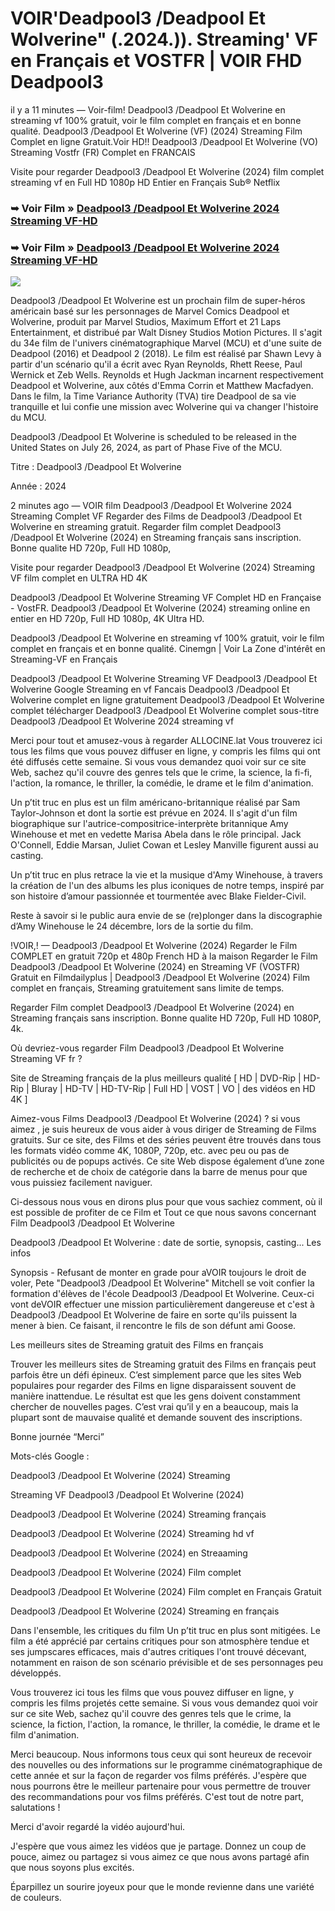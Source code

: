 # VOIR'Deadpool3 /Deadpool Et Wolverine" (.2024.)). Streaming' VF en Français et VOSTFR | VOIR FHD Deadpool3
il y a 11 minutes — Voir-film! Deadpool3 /Deadpool Et Wolverine en streaming vf 100% gratuit, voir le film complet en français et en bonne qualité. Deadpool3 /Deadpool Et Wolverine (VF) (2024) Streaming Film Complet en ligne Gratuit.Voir HD!! Deadpool3 /Deadpool Et Wolverine (VO) Streaming Vostfr (FR) Complet en FRANCAIS

Visite pour regarder Deadpool3 /Deadpool Et Wolverine (2024) film complet streaming vf en Full HD 1080p HD Entier en Français Sub® Netflix

### ➥ Voir Film » [Deadpool3 /Deadpool Et Wolverine 2024 Streaming VF-HD](https://is.gd/3t7xFV)

### ➥ Voir Film » [Deadpool3 /Deadpool Et Wolverine 2024 Streaming VF-HD](https://is.gd/3t7xFV)

<p dir="auto"><a href="https://is.gd/3t7xFV" title="PLAYNOW" rel="nofollow"><img src="https://i.imgur.com/jhNGoEt.gif" style="max-width: 100%;"></a></p>

Deadpool3 /Deadpool Et Wolverine est un prochain film de super-héros américain basé sur les personnages de Marvel Comics Deadpool et Wolverine, produit par Marvel Studios, Maximum Effort et 21 Laps Entertainment, et distribué par Walt Disney Studios Motion Pictures. Il s'agit du 34e film de l'univers cinématographique Marvel (MCU) et d'une suite de Deadpool (2016) et Deadpool 2 (2018). Le film est réalisé par Shawn Levy à partir d'un scénario qu'il a écrit avec Ryan Reynolds, Rhett Reese, Paul Wernick et Zeb Wells. Reynolds et Hugh Jackman incarnent respectivement Deadpool et Wolverine, aux côtés d'Emma Corrin et Matthew Macfadyen. Dans le film, la Time Variance Authority (TVA) tire Deadpool de sa vie tranquille et lui confie une mission avec Wolverine qui va changer l'histoire du MCU.

Deadpool3 /Deadpool Et Wolverine is scheduled to be released in the United States on July 26, 2024, as part of Phase Five of the MCU.

Titre : Deadpool3 /Deadpool Et Wolverine

Année : 2024

2 minutes ago — VOIR film Deadpool3 /Deadpool Et Wolverine 2024 Streaming Complet VF Regarder des Films de Deadpool3 /Deadpool Et Wolverine en streaming gratuit. Regarder film complet Deadpool3 /Deadpool Et Wolverine (2024) en Streaming français sans inscription. Bonne qualite HD 720p, Full HD 1080p,

Visite pour regarder Deadpool3 /Deadpool Et Wolverine (2024) Streaming VF film complet en ULTRA HD 4K

Deadpool3 /Deadpool Et Wolverine Streaming VF Complet HD en Française - VostFR. Deadpool3 /Deadpool Et Wolverine (2024) streaming online en entier en HD 720p, Full HD 1080p, 4K Ultra HD.

Deadpool3 /Deadpool Et Wolverine en streaming vf 100% gratuit, voir le film complet en français et en bonne qualité. Cinemgn | Voir La Zone d'intérêt en Streaming-VF en Français

Deadpool3 /Deadpool Et Wolverine Streaming VF Deadpool3 /Deadpool Et Wolverine Google Streaming en vf Fancais Deadpool3 /Deadpool Et Wolverine complet en ligne gratuitement Deadpool3 /Deadpool Et Wolverine complet télécharger Deadpool3 /Deadpool Et Wolverine complet sous-titre Deadpool3 /Deadpool Et Wolverine 2024 streaming vf

Merci pour tout et amusez-vous à regarder ALLOCINE.lat Vous trouverez ici tous les films que vous pouvez diffuser en ligne, y compris les films qui ont été diffusés cette semaine. Si vous vous demandez quoi voir sur ce site Web, sachez qu'il couvre des genres tels que le crime, la science, la fi-fi, l'action, la romance, le thriller, la comédie, le drame et le film d'animation.

Un p’tit truc en plus est un film américano-britannique réalisé par Sam Taylor-Johnson et dont la sortie est prévue en 2024. Il s'agit d'un film biographique sur l'autrice-compositrice-interprète britannique Amy Winehouse et met en vedette Marisa Abela dans le rôle principal. Jack O'Connell, Eddie Marsan, Juliet Cowan et Lesley Manville figurent aussi au casting.

Un p’tit truc en plus retrace la vie et la musique d'Amy Winehouse, à travers la création de l'un des albums les plus iconiques de notre temps, inspiré par son histoire d’amour passionnée et tourmentée avec Blake Fielder-Civil.

Reste à savoir si le public aura envie de se (re)plonger dans la discographie d’Amy Winehouse le 24 décembre, lors de la sortie du film.

!VOIR,! — Deadpool3 /Deadpool Et Wolverine (2024) Regarder le Film COMPLET en gratuit 720p et 480p French HD à la maison Regarder le Film Deadpool3 /Deadpool Et Wolverine (2024) en Streaming VF (VOSTFR) Gratuit en Filmdailyplus | Deadpool3 /Deadpool Et Wolverine (2024) Film complet en français, Streaming gratuitement sans limite de temps.

Regarder Film complet Deadpool3 /Deadpool Et Wolverine (2024) en Streaming français sans inscription. Bonne qualite HD 720p, Full HD 1080P, 4k.

Où devriez-vous regarder Film Deadpool3 /Deadpool Et Wolverine Streaming VF fr ?

Site de Streaming français de la plus meilleurs qualité [ HD | DVD-Rip | HD-Rip | Bluray | HD-TV | HD-TV-Rip | Full HD | VOST | VO | des vidéos en HD 4K ]

Aimez-vous Films Deadpool3 /Deadpool Et Wolverine (2024) ? si vous aimez , je suis heureux de vous aider à vous diriger de Streaming de Films gratuits. Sur ce site, des Films et des séries peuvent être trouvés dans tous les formats vidéo comme 4K, 1080P, 720p, etc. avec peu ou pas de publicités ou de popups activés. Ce site Web dispose également d’une zone de recherche et de choix de catégorie dans la barre de menus pour que vous puissiez facilement naviguer.

Ci-dessous nous vous en dirons plus pour que vous sachiez comment, où il est possible de profiter de ce Film et Tout ce que nous savons concernant Film Deadpool3 /Deadpool Et Wolverine

Deadpool3 /Deadpool Et Wolverine : date de sortie, synopsis, casting... Les infos

Synopsis - Refusant de monter en grade pour aVOIR toujours le droit de voler, Pete "Deadpool3 /Deadpool Et Wolverine" Mitchell se voit confier la formation d'élèves de l'école Deadpool3 /Deadpool Et Wolverine. Ceux-ci vont deVOIR effectuer une mission particulièrement dangereuse et c'est à Deadpool3 /Deadpool Et Wolverine de faire en sorte qu'ils puissent la mener à bien. Ce faisant, il rencontre le fils de son défunt ami Goose.

Les meilleurs sites de Streaming gratuit des Films en français

Trouver les meilleurs sites de Streaming gratuit des Films en français peut parfois être un défi épineux. C’est simplement parce que les sites Web populaires pour regarder des Films en ligne disparaissent souvent de manière inattendue. Le résultat est que les gens doivent constamment chercher de nouvelles pages. C’est vrai qu’il y en a beaucoup, mais la plupart sont de mauvaise qualité et demande souvent des inscriptions.

Bonne journée “Merci”

Mots-clés Google :

Deadpool3 /Deadpool Et Wolverine (2024) Streaming

Streaming VF Deadpool3 /Deadpool Et Wolverine (2024)

Deadpool3 /Deadpool Et Wolverine (2024) Streaming français

Deadpool3 /Deadpool Et Wolverine (2024) Streaming hd vf

Deadpool3 /Deadpool Et Wolverine (2024) en Streaaming

Deadpool3 /Deadpool Et Wolverine (2024) Film complet

Deadpool3 /Deadpool Et Wolverine (2024) Film complet en Français Gratuit

Deadpool3 /Deadpool Et Wolverine (2024) Streaming en français

Dans l'ensemble, les critiques du film Un p’tit truc en plus sont mitigées. Le film a été apprécié par certains critiques pour son atmosphère tendue et ses jumpscares efficaces, mais d'autres critiques l'ont trouvé décevant, notamment en raison de son scénario prévisible et de ses personnages peu développés.

Vous trouverez ici tous les films que vous pouvez diffuser en ligne, y compris les films projetés cette semaine. Si vous vous demandez quoi voir sur ce site Web, sachez qu'il couvre des genres tels que le crime, la science, la fiction, l'action, la romance, le thriller, la comédie, le drame et le film d'animation.

Merci beaucoup. Nous informons tous ceux qui sont heureux de recevoir des nouvelles ou des informations sur le programme cinématographique de cette année et sur la façon de regarder vos films préférés. J'espère que nous pourrons être le meilleur partenaire pour vous permettre de trouver des recommandations pour vos films préférés. C'est tout de notre part, salutations !

Merci d'avoir regardé la vidéo aujourd'hui.

J'espère que vous aimez les vidéos que je partage. Donnez un coup de pouce, aimez ou partagez si vous aimez ce que nous avons partagé afin que nous soyons plus excités.

Éparpillez un sourire joyeux pour que le monde revienne dans une variété de couleurs.

